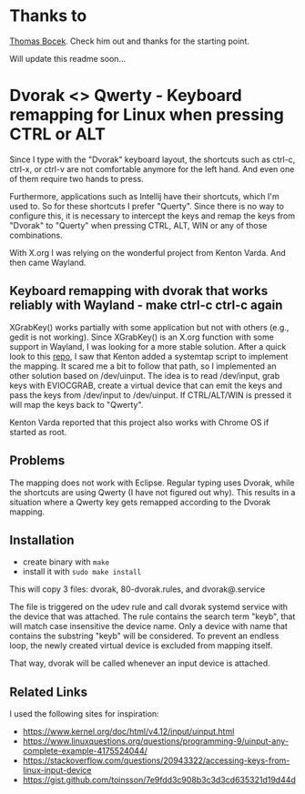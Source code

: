 # Thanks to
[Thomas Bocek](https://github.com/tbocek). Check him out and thanks for the starting point.  
  
Will update this readme soon...

# Dvorak <> Qwerty - Keyboard remapping for Linux when pressing CTRL or ALT

Since I type with the "Dvorak" keyboard layout, the shortcuts such as ctrl-c, ctrl-x, or ctrl-v are 
not comfortable anymore for the left hand. And even one of them require two hands to press.

Furthermore, applications such as Intellij have their shortcuts, which I'm used to. So 
for these shortcuts I prefer "Querty". Since there is no way to configure this, it is necessary to intercept the keys and remap the keys from "Dvorak" to "Querty" when pressing CTRL, ALT, WIN or any of those combinations.
   
With X.org I was relying on the wonderful project from Kenton Varda. And then came Wayland. 

## Keyboard remapping with dvorak that works reliably with Wayland - make ctrl-c ctrl-c again

XGrabKey() works partially with some application but not with others (e.g., gedit is not working). Since XGrabKey() is an X.org function with some support in Wayland, I was looking for a more stable solution. After a quick look to this [repo](https://github.com/kentonv/dvorak-qwerty), I saw that Kenton added a systemtap script to implement the mapping. It scared me a bit to follow that path, so I implemented an other solution based on /dev/uinput. The idea is to read /dev/input, grab keys with EVIOCGRAB, create a virtual device that can emit the keys and pass the keys from /dev/input to /dev/uinput. If CTRL/ALT/WIN is pressed it will map the keys back to "Qwerty".

Kenton Varda reported that this project also works with Chrome OS if started as root.

## Problems

The mapping does not work with Eclipse. Regular typing uses Dvorak, while the shortcuts are using Qwerty (I have not figured out why). This results in a situation where a Qwerty key gets remapped according to the Dvorak mapping.

## Installation

 * create binary with ```make```
 * install it with ```sudo make install```

This will copy 3 files: dvorak, 80-dvorak.rules, and dvorak@.service

The file is triggered on the udev rule and call dvorak systemd service with the device that was attached. The rule contains
the search term "keyb", that will match case insensitive the device name. Only a device with name that contains the substring
"keyb" will be considered. To prevent an endless loop, the newly created virtual device is excluded from mapping itself.

That way, dvorak will be called whenever an input device is attached.

## Related Links
I used the following sites for inspiration:

 * https://www.kernel.org/doc/html/v4.12/input/uinput.html
 * https://www.linuxquestions.org/questions/programming-9/uinput-any-complete-example-4175524044/
 * https://stackoverflow.com/questions/20943322/accessing-keys-from-linux-input-device
 * https://gist.github.com/toinsson/7e9fdd3c908b3c3d3cd635321d19d44d
